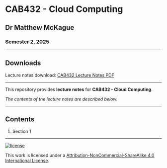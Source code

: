 # CAB432 - Cloud Computing

## Dr Matthew McKague

### Semester 2, 2025

---

## Downloads

Lecture notes download: [CAB432 Lecture Notes PDF](https://www.github.com/Tarang74/CAB432/raw/main/CAB432%20Lecture%20Notes.pdf)

---

This repository provides **lecture notes** for **CAB432 - Cloud Computing**.

*The contents of the lecture notes are described below.*

---

## Contents

1. Section 1

---

[![license](https://forthebadge.com/images/badges/cc-nc-sa.svg)](http://creativecommons.org/licenses/by-nc-sa/4.0/)

This work is licensed under a [Attribution-NonCommercial-ShareAlike 4.0 International License](http://creativecommons.org/licenses/by-nc-sa/4.0/).
